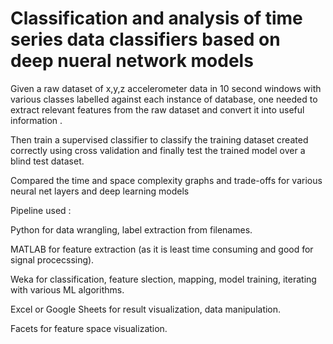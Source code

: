 # Classification and analysis of time series data classifiers based on deep nueral network models

Given a raw dataset of x,y,z accelerometer data in 10 second windows with various classes labelled against each instance of database,
one needed to extract relevant features from the raw dataset and convert it into useful information .

Then train a supervised classifier to classify the training dataset created correctly using cross validation and finally test the trained model over a blind test dataset.

Compared the time and space complexity graphs and trade-offs for various neural net layers and deep learning models 

Pipeline used :

Python for data wrangling, label extraction from filenames.

MATLAB for feature extraction (as it is least time consuming and good for signal procecssing).

Weka for classification, feature slection, mapping, model training, iterating with various ML algorithms.

Excel or Google Sheets for result visualization, data manipulation.

Facets for feature space visualization.
